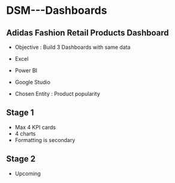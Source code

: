 # DSM---Dashboards

## Adidas Fashion Retail Products Dashboard

- Objective : Build 3 Dashboards with same data
- Excel
- Power BI
- Google Studio

- Chosen Entity : Product popularity

## Stage 1

- Max 4 KPI cards
- 4 charts
- Formatting is secondary

## Stage 2
- Upcoming
